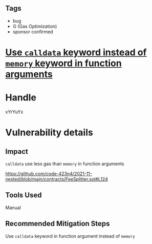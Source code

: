 ## Tags

- bug
- G (Gas Optimization)
- sponsor confirmed

# [Use `calldata` keyword instead of `memory` keyword in function arguments](https://github.com/code-423n4/2021-11-nested-findings/issues/107) 

# Handle

xYrYuYx


# Vulnerability details

## Impact
`calldata` use less gas than `memory` in function arguments

https://github.com/code-423n4/2021-11-nested/blob/main/contracts/FeeSplitter.sol#L124

## Tools Used
Manual

## Recommended Mitigation Steps
Use `calldata` keyword in function argument instead of `memory`

